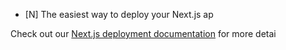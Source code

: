 
- [N]
The easiest way to deploy your Next.js ap 

Check out our [Next.js deployment documentation](https://nextjs.org/docs/deployment) for more detai
